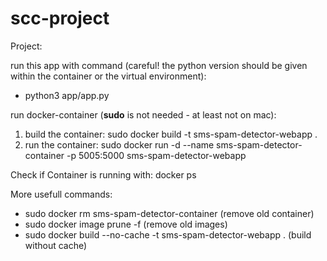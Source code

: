 # scc-project
Project:

run this app with command (careful! the python version should be given within the container or the virtual environment):
- python3 app/app.py

run docker-container (**sudo** is not needed - at least not on mac):
1. build the container: sudo docker build -t sms-spam-detector-webapp .
2. run the container: sudo docker run -d --name sms-spam-detector-container -p 5005:5000 sms-spam-detector-webapp

Check if Container is running with: docker ps

More usefull commands:
- sudo docker rm sms-spam-detector-container (remove old container)
- sudo docker image prune -f (remove old images)
- sudo docker build --no-cache -t sms-spam-detector-webapp . (build without cache)
